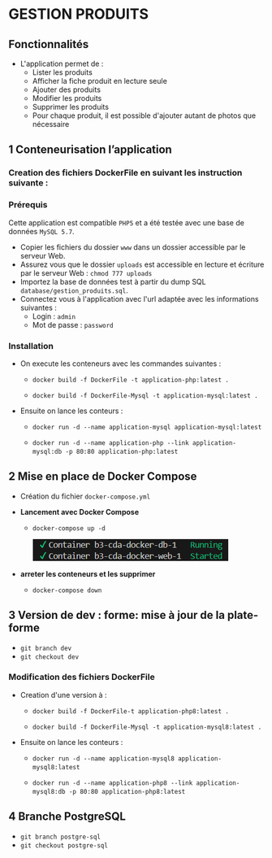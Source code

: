 # GESTION PRODUITS

## Fonctionnalités

- L'application permet de :
    - Lister les produits
    - Afficher la fiche produit en lecture seule
    - Ajouter des produits
    - Modifier les produits
    - Supprimer les produits
    - Pour chaque produit, il est possible d'ajouter autant de photos que nécessaire

## 1 Conteneurisation l’application

### Creation des fichiers DockerFile en suivant les instruction suivante :
### Prérequis

Cette application est compatible `PHP5` et a été testée avec une base de données `MySQL 5.7`.
- Copier les fichiers du dossier `www` dans un dossier accessible par le serveur Web.
- Assurez vous que le dossier `uploads` est accessible en lecture et écriture par le serveur Web : `chmod 777 uploads`
- Importez la base de données test à partir du dump SQL `database/gestion_produits.sql`.
- Connectez vous à l'application avec l'url adaptée avec les informations suivantes :
    - Login : `admin`
    - Mot de passe : `password`
### Installation
- On execute les conteneurs avec les commandes suivantes :

    - `docker build -f DockerFile -t application-php:latest .`

    - `docker build -f DockerFile-Mysql -t application-mysql:latest .`

- Ensuite on lance les conteurs : 

    - `docker run -d --name application-mysql application-mysql:latest`

    - `docker run -d --name application-php --link application-mysql:db -p 80:80 application-php:latest`

## 2 Mise en place de Docker Compose

- Création du fichier ``docker-compose.yml``
- **Lancement avec Docker Compose**
    - ``docker-compose up -d``
    
        ![alt text](img/image.png)

- **arreter les conteneurs et les supprimer**
     - `docker-compose down`

## 3 Version de dev : forme: mise à jour de la plate-forme
- ``git branch dev`` 
- ``git checkout dev``
### Modification des fichiers DockerFile
- Creation d'une version à  :
    - `docker build -f DockerFile-t application-php8:latest .`

    - `docker build -f DockerFile-Mysql -t application-mysql8:latest .`

- Ensuite on lance les conteurs : 

    - `docker run -d --name application-mysql8 application-mysql8:latest`

    - `docker run -d --name application-php8 --link application-mysql8:db -p 80:80 application-php8:latest`
## 4 Branche PostgreSQL
- ``git branch postgre-sql`` 
- ``git checkout postgre-sql``